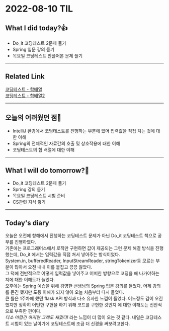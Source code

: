 # 2022-08-10 TIL
## What I did today?👍
* Do_it 코딩테스트 2문제 풀기
* Spring 입문 강의 듣기
* 목요일 코딩테스트 안풀어본 문제 풀기
___
## Related Link
[코딩테스트 - 합배열](https://github.com/BeomSeogKim/Coding-Test/blob/main/Do_it/Problem%20004.md)  
[코딩테스트 - 합배열2](https://github.com/BeomSeogKim/Coding-Test/blob/main/Do_it/Problem%20005.md) 
___
## 오늘의 어려웠던 점🤯
* IntelliJ 환경에서 코딩테스트를 진행하는 부분에 있어 입력값을 직접 치는 것에 대한 이해
* Spring의 전체적인 자료간의 호출 및 상호작용에 대한 이해 
* 코딩테스트의 합 배열에 대한 이해
___
## What I will do tomorrow?🙏
* Do_it 코딩테스트 2문제 풀기
* Spring 강의 듣기
* 목요일 코딩테스트 시험 준비
* CS관련 지식 쌓기
___
## Today's diary
오늘은 오전에 항해에서 진행하는 코딩테스트 문제가 아닌 Do_it 코딩테스트 책으로 공부를 진행하였다.   
기존에는 프로그래머스에서 로직만 구현하면 값이 제공되는 그런 문제 해결 방식을 진행했는데, Do_it 에서는 입력값을 직접 쳐서 넣어주는 방식이었다.  
System.in, bufferedReader, InputStreamReader, stringTokenizer등 모르는 부분이 많아서 오전 내내 이를 붙잡고 끙끙 앓았다.  
그 덕에 전반적으로 어떻게 입력값을 넣어주고 어떠한 방향으로 코딩을 해 나가야하는 지에 대한 이해도가 늘었다.  
오후에는 Spring 예습을 위해 김영한 선생님의 Spring 입문 강의를 들었다. 어제 강의를 듣긴 했지만 도통 이해가 되지 않아 오늘 처음부터 다시 들었다.  
큰 틀은 1주차에 했던 flask API 방식과 다소 유사한 느낌이 들었다. 어느정도 감이 오긴 했지만 정확히 어떤한 구현을 하기 위해 코드를 구현한 것인지 에 대한 이해도는 전반적으로 부족한 편이다.  
*다소 어렵긴 하지만 그래도 재밌다!* 라는 느낌이 더 많이 오는 것 같다. 내일은 코딩테스트 시험이 있는 날이기에 코딩테스트에 조금 더 신경을 써보려고한다.
